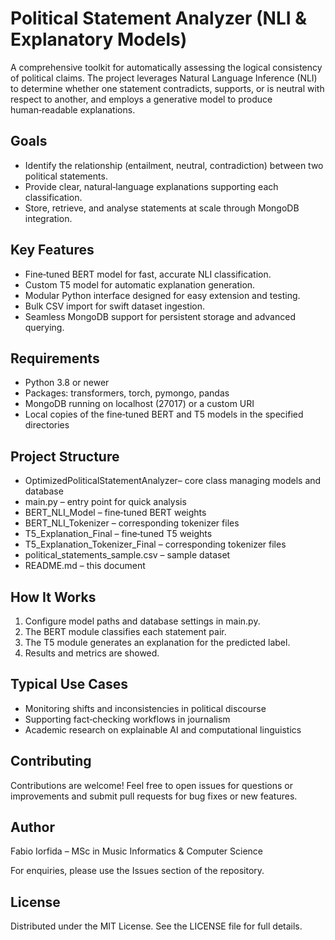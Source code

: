 # Political Statement Analyzer (NLI & Explanatory Models)

A comprehensive toolkit for automatically assessing the logical consistency of political claims. The project leverages Natural Language Inference (NLI) to determine whether one statement contradicts, supports, or is neutral with respect to another, and employs a generative model to produce human‑readable explanations.

## Goals

* Identify the relationship (entailment, neutral, contradiction) between two political statements.
* Provide clear, natural‑language explanations supporting each classification.
* Store, retrieve, and analyse statements at scale through MongoDB integration.

## Key Features

* Fine‑tuned BERT model for fast, accurate NLI classification.
* Custom T5 model for automatic explanation generation.
* Modular Python interface designed for easy extension and testing.
* Bulk CSV import for swift dataset ingestion.
* Seamless MongoDB support for persistent storage and advanced querying.

## Requirements

* Python 3.8 or newer
* Packages: transformers, torch, pymongo, pandas
* MongoDB running on localhost (27017) or a custom URI
* Local copies of the fine‑tuned BERT and T5 models in the specified directories

## Project Structure

* OptimizedPoliticalStatementAnalyzer– core class managing models and database
* main.py – entry point for quick analysis
* BERT\_NLI\_Model – fine‑tuned BERT weights
* BERT\_NLI\_Tokenizer – corresponding tokenizer files
* T5\_Explanation\_Final – fine‑tuned T5 weights
* T5\_Explanation\_Tokenizer\_Final – corresponding tokenizer files
* political\_statements\_sample.csv – sample dataset
* README.md – this document

## How It Works

1. Configure model paths and database settings in main.py.
2. The BERT module classifies each statement pair.
3. The T5 module generates an explanation for the predicted label.
4. Results and metrics are showed.

## Typical Use Cases

* Monitoring shifts and inconsistencies in political discourse
* Supporting fact‑checking workflows in journalism
* Academic research on explainable AI and computational linguistics

## Contributing

Contributions are welcome! Feel free to open issues for questions or improvements and submit pull requests for bug fixes or new features.

## Author

Fabio Iorfida – MSc in Music Informatics & Computer Science

For enquiries, please use the Issues section of the repository.

## License

Distributed under the MIT License. See the LICENSE file for full details.
